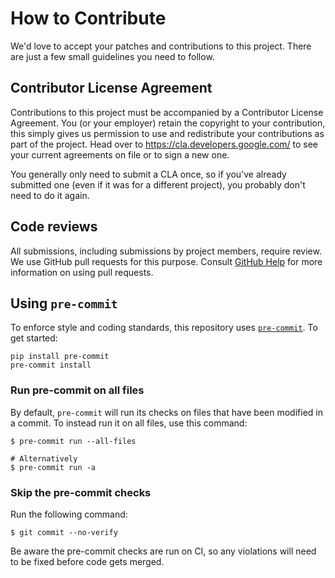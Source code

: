 # How to Contribute

We'd love to accept your patches and contributions to this project. There are
just a few small guidelines you need to follow.

## Contributor License Agreement

Contributions to this project must be accompanied by a Contributor License
Agreement. You (or your employer) retain the copyright to your contribution,
this simply gives us permission to use and redistribute your contributions as
part of the project. Head over to <https://cla.developers.google.com/> to see
your current agreements on file or to sign a new one.

You generally only need to submit a CLA once, so if you've already submitted one
(even if it was for a different project), you probably don't need to do it
again.

## Code reviews

All submissions, including submissions by project members, require review. We
use GitHub pull requests for this purpose. Consult
[GitHub Help](https://help.github.com/articles/about-pull-requests/) for more
information on using pull requests.

## Using `pre-commit`

To enforce style and coding standards, this repository uses
[`pre-commit`](https://pre-commit.com/). To get started:

```shell
pip install pre-commit
pre-commit install
```

### Run pre-commit on all files

By default, `pre-commit` will run its checks on files that have been modified in
a commit. To instead run it on all files, use this command:

```console
$ pre-commit run --all-files

# Alternatively
$ pre-commit run -a
```

### Skip the pre-commit checks

Run the following command:

```console
$ git commit --no-verify
```

Be aware the pre-commit checks are run on CI, so any violations will need to be
fixed before code gets merged.
